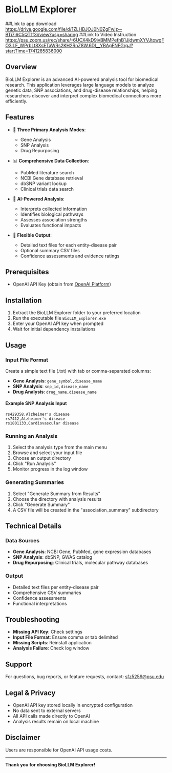 # BioLLM Explorer

##Link to app download
https://drive.google.com/file/d/1ZLHBJOJ0N0ZgFwjz--BTi7i6C5QT1f3i/view?usp=sharing
##Link to Video Instruction
https://psu.zoom.us/rec/share/-6UCX4kD9ivBMMPefhB1JjdwmXYVJtowgFO3lLF_WPrbLt8XsETaWRs2KH2RnZ8W.6Dl__YBAgFNFGrgJ?startTime=1741285836000

## Overview

BioLLM Explorer is an advanced AI-powered analysis tool for biomedical research. This application leverages large language models to analyze genetic data, SNP associations, and drug-disease relationships, helping researchers discover and interpret complex biomedical connections more efficiently.

## Features

- 🧬 **Three Primary Analysis Modes**:
  - Gene Analysis
  - SNP Analysis
  - Drug Repurposing

- 📊 **Comprehensive Data Collection**:
  - PubMed literature search
  - NCBI Gene database retrieval
  - dbSNP variant lookup
  - Clinical trials data search

- 🤖 **AI-Powered Analysis**:
  - Interprets collected information
  - Identifies biological pathways
  - Assesses association strengths
  - Evaluates functional impacts

- 📁 **Flexible Output**:
  - Detailed text files for each entity-disease pair
  - Optional summary CSV files
  - Confidence assessments and evidence ratings

## Prerequisites

- OpenAI API Key (obtain from [OpenAI Platform](https://platform.openai.com/api-keys))

## Installation

1. Extract the BioLLM Explorer folder to your preferred location
2. Run the executable file `BioLLM_Explorer.exe`
3. Enter your OpenAI API key when prompted
4. Wait for initial dependency installations

## Usage

### Input File Format

Create a simple text file (.txt) with tab or comma-separated columns:

- **Gene Analysis**: `gene_symbol,disease_name`
- **SNP Analysis**: `snp_id,disease_name`
- **Drug Analysis**: `drug_name,disease_name`

#### Example SNP Analysis Input
```
rs429358,Alzheimer's disease
rs7412,Alzheimer's disease
rs1801133,Cardiovascular disease
```

### Running an Analysis

1. Select the analysis type from the main menu
2. Browse and select your input file
3. Choose an output directory
4. Click "Run Analysis"
5. Monitor progress in the log window

### Generating Summaries

1. Select "Generate Summary from Results"
2. Choose the directory with analysis results
3. Click "Generate Summary"
4. A CSV file will be created in the "association_summary" subdirectory

## Technical Details

### Data Sources

- **Gene Analysis**: NCBI Gene, PubMed, gene expression databases
- **SNP Analysis**: dbSNP, GWAS catalog
- **Drug Repurposing**: Clinical trials, molecular pathway databases

### Output

- Detailed text files per entity-disease pair
- Comprehensive CSV summaries
- Confidence assessments
- Functional interpretations

## Troubleshooting

- **Missing API Key**: Check settings
- **Input File Format**: Ensure comma or tab delimited
- **Missing Scripts**: Reinstall application
- **Analysis Failure**: Check log window

## Support

For questions, bug reports, or feature requests, contact: sfz5259@psu.edu

## Legal & Privacy

- OpenAI API key stored locally in encrypted configuration
- No data sent to external servers
- All API calls made directly to OpenAI
- Analysis results remain on local machine

## Disclaimer

Users are responsible for OpenAI API usage costs.

---

**Thank you for choosing BioLLM Explorer!**
